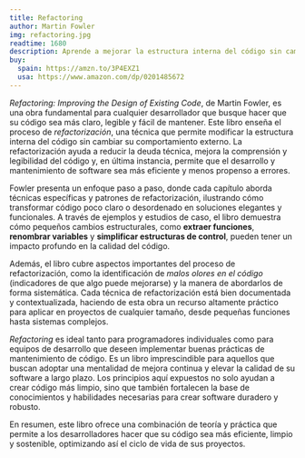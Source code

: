 ```yaml
---
title: Refactoring
author: Martin Fowler
img: refactoring.jpg
readtime: 1680
description: Aprende a mejorar la estructura interna del código sin cambiar su comportamiento externo.
buy:
  spain: https://amzn.to/3P4EXZ1
  usa: https://www.amazon.com/dp/0201485672
---
```


_Refactoring: Improving the Design of Existing Code_, de Martin Fowler, es una obra fundamental para cualquier desarrollador que busque hacer que su código sea más claro, legible y fácil de mantener. Este libro enseña el proceso de _refactorización_, una técnica que permite modificar la estructura interna del código sin cambiar su comportamiento externo. La refactorización ayuda a reducir la deuda técnica, mejora la comprensión y legibilidad del código y, en última instancia, permite que el desarrollo y mantenimiento de software sea más eficiente y menos propenso a errores.

Fowler presenta un enfoque paso a paso, donde cada capítulo aborda técnicas específicas y patrones de refactorización, ilustrando cómo transformar código poco claro o desordenado en soluciones elegantes y funcionales. A través de ejemplos y estudios de caso, el libro demuestra cómo pequeños cambios estructurales, como **extraer funciones**, **renombrar variables** y **simplificar estructuras de control**, pueden tener un impacto profundo en la calidad del código.

Además, el libro cubre aspectos importantes del proceso de refactorización, como la identificación de _malos olores en el código_ (indicadores de que algo puede mejorarse) y la manera de abordarlos de forma sistemática. Cada técnica de refactorización está bien documentada y contextualizada, haciendo de esta obra un recurso altamente práctico para aplicar en proyectos de cualquier tamaño, desde pequeñas funciones hasta sistemas complejos.

_Refactoring_ es ideal tanto para programadores individuales como para equipos de desarrollo que deseen implementar buenas prácticas de mantenimiento de código. Es un libro imprescindible para aquellos que buscan adoptar una mentalidad de mejora continua y elevar la calidad de su software a largo plazo. Los principios aquí expuestos no solo ayudan a crear código más limpio, sino que también fortalecen la base de conocimientos y habilidades necesarias para crear software duradero y robusto.

En resumen, este libro ofrece una combinación de teoría y práctica que permite a los desarrolladores hacer que su código sea más eficiente, limpio y sostenible, optimizando así el ciclo de vida de sus proyectos.

